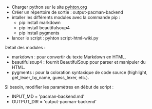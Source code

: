 - Charger python sur le site [pyhton.org](https://www.python.org/)
- Créer un répertoire de sortie : output-pacman-backend
- intaller les différents modules avec la commande pip :
   - pip install markdown
   - pip install beautifulsoup4
   - pip install pygments
- lancer le script : pyhton script-html-wiki.py
 
Détail des modules :

- markdown : pour convertir du texte Markdown en HTML.
- beautifulsoup4 : fournit BeautifulSoup pour parser et manipuler du HTML.
- pygments : pour la coloration syntaxique de code source (highlight, get_lexer_by_name, guess_lexer, etc.).

Si besoin, modifier les paramètres en début de script : 
- INPUT_MD = 'pacman-backend.md'
- OUTPUT_DIR = 'output-pacman-backend'


